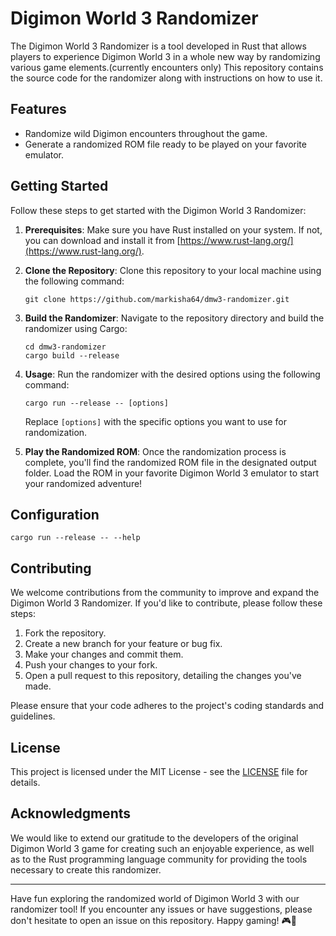 
# Digimon World 3 Randomizer

The Digimon World 3 Randomizer is a tool developed in Rust that allows players to experience Digimon World 3 in a whole new way by randomizing various game elements.(currently encounters only) This repository contains the source code for the randomizer along with instructions on how to use it.

## Features

- Randomize wild Digimon encounters throughout the game.
- Generate a randomized ROM file ready to be played on your favorite emulator.

## Getting Started

Follow these steps to get started with the Digimon World 3 Randomizer:

1. **Prerequisites**: Make sure you have Rust installed on your system. If not, you can download and install it from [https://www.rust-lang.org/](https://www.rust-lang.org/).

2. **Clone the Repository**: Clone this repository to your local machine using the following command:
   ```shell
   git clone https://github.com/markisha64/dmw3-randomizer.git
   ```

3. **Build the Randomizer**: Navigate to the repository directory and build the randomizer using Cargo:
   ```shell
   cd dmw3-randomizer
   cargo build --release
   ```

4. **Usage**: Run the randomizer with the desired options using the following command:
   ```shell
   cargo run --release -- [options]
   ```
   Replace `[options]` with the specific options you want to use for randomization.

5. **Play the Randomized ROM**: Once the randomization process is complete, you'll find the randomized ROM file in the designated output folder. Load the ROM in your favorite Digimon World 3 emulator to start your randomized adventure!

## Configuration
   ```shell
   cargo run --release -- --help
   
   ```

## Contributing

We welcome contributions from the community to improve and expand the Digimon World 3 Randomizer. If you'd like to contribute, please follow these steps:

1. Fork the repository.
2. Create a new branch for your feature or bug fix.
3. Make your changes and commit them.
4. Push your changes to your fork.
5. Open a pull request to this repository, detailing the changes you've made.

Please ensure that your code adheres to the project's coding standards and guidelines.

## License

This project is licensed under the MIT License - see the [LICENSE](LICENSE) file for details.

## Acknowledgments

We would like to extend our gratitude to the developers of the original Digimon World 3 game for creating such an enjoyable experience, as well as to the Rust programming language community for providing the tools necessary to create this randomizer.

---

Have fun exploring the randomized world of Digimon World 3 with our randomizer tool! If you encounter any issues or have suggestions, please don't hesitate to open an issue on this repository. Happy gaming! 🎮🐾